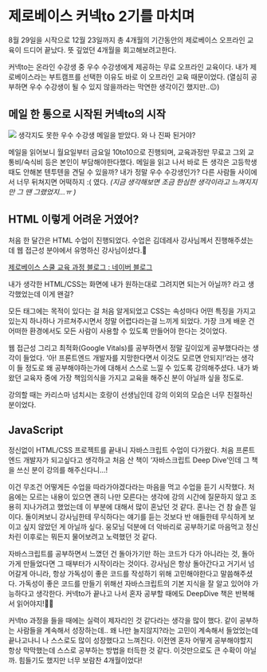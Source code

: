 # 제로베이스 커넥to 2기를 마치며

8월 29일을 시작으로 12월 23일까지 총 4개월의 기간동안의 제로베이스 오프라인 교육이 드디어 끝났다. 뜻 깊었던 4개월을 회고해보려고한다.

커넥to는 온라인 수강생 중 우수 수강생에게 제공하는 무료 오프라인 교육이다. 내가 제로베이스라는 부트캠프를 선택한 이유도 바로 이 오프라인 교육 때문이었다. (열심히 공부하면 우수 수강생이 될 수 있지 않을까라는 막연한 생각이긴 했지만..😐)

## 메일 한 통으로 시작된 커넥to의 시작

![](./image/221226-01.png)
생각지도 못한 우수 수강생 메일을 받았다. 와 나 진짜 된거야?

메일을 읽어보니 월요일부터 금요일 10to10으로 진행되며, 교육과정만 무료고 그외 교통비/숙식비 등은 본인이 부담해야한다했다. 메일을 읽고 나서 바로 든 생각은 고등학생 때도 안해본 텐투텐을 견딜 수 있을까? 내가 정말 우수 수강생인가? 다른 사람들 사이에서 너무 뒤쳐지면 어떡하지 :( 였다. _(지금 생각해보면 조금 한심한 생각이라고 느껴지지만 그 땐 그랬었지…ㅠ )_

## HTML 이렇게 어려운 거였어?

처음 한 달간은 HTML 수업이 진행되었다. 수업은 김데레사 강사님께서 진행해주셨는데 웹 접근성 분야에서 유명하신 강사님이셨다.🥺

[제로베이스 스쿨 교육 과정 블로그 : 네이버 블로그](https://blog.naver.com/fastcampus_nklcb/222405159434)

내가 생각한 HTML/CSS는 화면에 내가 원하는대로 그려지면 되는거 아닐까? 라고 생각했었는데 이게 왠걸?

모든 태그에는 목적이 있다는 걸 처음 알게되었고 CSS는 속성마다 어떤 특징을 가지고 있는지 하나하나 가르쳐주시면서 정말 어렵다라는걸 느끼게 되었다. 가장 크게 배운 건 어떠한 환경에서도 모든 사람이 사용할 수 있도록 만들어야 한다는 것이었다.

웹 접근성 그리고 최적화(Google Vitals)를 공부하면서 정말 깊이있게 공부했다라는 생각이 들었다. ‘아! 프론트엔드 개발자를 지망한다면서 이것도 모르면 안되지!’라는 생각이 들 정도로 왜 공부해야하는가에 대해서 스스로 느낄 수 있도록 강의해주셨다. 내가 봐왔던 교육자 중에 가장 책임의식을 가지고 교육을 해주신 분이 아닐까 싶을 정도로.

강의할 때는 카리스마 넘치시는 호랑이 선생님인데 강의 이외의 모습은 너무 친절하신 분이었다.

## JavaScript

정신없이 HTML/CSS 프로젝트를 끝내니 자바스크립트 수업이 다가왔다. 처음 프론트엔드 개발자가 되고싶다고 생각하고 처음 산 책이 ‘자바스크립트 Deep Dive’인데 그 책을 쓰신 분이 강의를 해주신다니…!

이건 무조건 어떻게든 수업을 따라가야겠다라는 마음을 먹고 수업을 듣기 시작했다. 처음에는 모르는 내용이 있으면 괜히 나만 모른다는 생각에 강의 시간에 질문하지 않고 조용히 지나가려고 했었는데 이 부분에 대해서 많이 혼났던 것 같다. 혼나는 건 참 슬픈 일이다. 돌이켜보니 강사님한테 무식하다는 얘기를 듣는 것보다 반 애들한테 무식하게 보이고 싶지 않았던 게 아닐까 싶다. 웅모님 덕분에 더 악바리로 공부하기로 마음먹고 정신차린 이후로는 뭐든지 물어보려고 노력했던 것 같다.

자바스크립트를 공부하면서 느꼈던 건 돌아가기만 하는 코드가 다가 아니라는 것, 돌아가게 만들었다면 그 때부터가 시작이라는 것이다. 강사님은 항상 돌아간다고 거기서 넘어갈게 아니라, 항상 가독성이 좋은 코드를 작성하기 위해 고민해야한다고 말씀해주셨다. 가독성이 좋은 코드를 만들기 위해선 자바스크립트의 기본 지식을 잘 알고 있어야 가능하다고 생각한다. 커넥to가 끝나고 나서 혼자 공부할 때에도 DeepDive 책은 반복해서 읽어야지!🙌🏻

커넥to 과정을 들을 때에는 실력이 제자리인 것 같다라는 생각을 많이 했다. 같이 공부하는 사람들을 계속해서 성장하는데.. 왜 나만 늘지않지?라는 고민이 계속해서 들었었는데 끝나고나니 나 스스로도 많이 성장했다고 느껴진다. 이전엔 혼자 어떻게 공부해야할지 항상 막막했는데 스스로 공부하는 방법을 터득한 것 같다. 이것만으로도 큰 수확이 아닐까. 힘들기도 했지만 너무 보람찬 4개월이었다!
